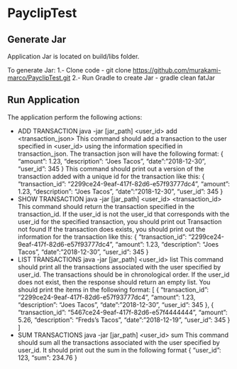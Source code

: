 # PayclipTest

## Generate Jar

Application Jar is located on build/libs folder.

To generate Jar:
1.- Clone code - git clone https://github.com/murakami-marco/PayclipTest.git
2.- Run Gradle to create Jar - gradle clean fatJar 

## Run Application

The application perform the following actions:

* ADD TRANSACTION
java -jar [jar_path] <user_id> add <transaction_json>
This command should add a transaction to the user specified in <user_id> using the information specified in transaction_json.  The transaction json will have the following format:
{ “amount”: 1.23, “description”: “Joes Tacos”, “date”:”2018-12-30”, “user_id”: 345 }
This command should print out a version of the transaction added with a unique id for the transaction like this:
{ “transaction_id”: “2299ce24-9eaf-417f-82d6-e57f93777dc4”, “amount”: 1.23, “description”: “Joes Tacos”, “date”:”2018-12-30”, “user_id”: 345 }
* SHOW TRANSACTION
java -jar [jar_path] <user_id> <transaction_id>
This command should return the transaction specified in the transaction_id. If the user_id is not the user_id that corresponds with the user_id for the specified transaction,  you should print out
Transaction not found
 If the transaction does exists, you should print out the information for the transaction like this:
{ “transaction_id”: “2299ce24-9eaf-417f-82d6-e57f93777dc4”, “amount”: 1.23, “description”: “Joes Tacos”, “date”:”2018-12-30”, “user_id”: 345 }
* LIST TRANSACTIONS
java -jar [jar_path] <user_id> list
This command should print  all the transactions associated with the user specified by user_id. The transactions should be in chronological order. If the user_id does not exist, then the response should return an empty list. You should print the items in the following format:
[
{ “transaction_id”: “2299ce24-9eaf-417f-82d6-e57f93777dc4”, “amount”: 1.23, “description”: “Joes Tacos”, “date”:”2018-12-30”, “user_id”: 345 },
{ “transaction_id”: “5467ce24-9eaf-417f-82d6-e57f4444444”, “amount”: 5.26, “description”: “Freds’s Tacos”, “date”:”2018-12-19”, “user_id”: 345 }
]
* SUM TRANSACTIONS
java -jar [jar_path] <user_id> sum
This command should sum all the transactions associated with the user specified by user_id. It should print out the sum in the following format
{ “user_id”: 123, “sum”: 234.76 }
